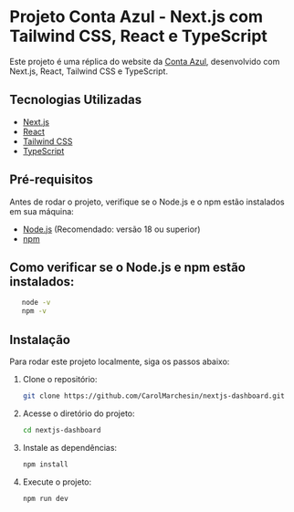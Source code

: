 # Projeto Conta Azul - Next.js com Tailwind CSS, React e TypeScript

Este projeto é uma réplica do website da [Conta Azul](https://ca.contaazul.com/), desenvolvido com Next.js, React, Tailwind CSS e TypeScript.

## Tecnologias Utilizadas

- [Next.js](https://nextjs.org/)
- [React](https://reactjs.org/)
- [Tailwind CSS](https://tailwindcss.com/)
- [TypeScript](https://www.typescriptlang.org/)

## Pré-requisitos

Antes de rodar o projeto, verifique se o Node.js e o npm estão instalados em sua máquina:

- [Node.js](https://nodejs.org/) (Recomendado: versão 18 ou superior)
- [npm](https://www.npmjs.com/)

## Como verificar se o Node.js e npm estão instalados:

```sh
   node -v
   npm -v
```

## Instalação

Para rodar este projeto localmente, siga os passos abaixo:

1. Clone o repositório:

   ```sh
   git clone https://github.com/CarolMarchesin/nextjs-dashboard.git
   ```

2. Acesse o diretório do projeto:

   ```sh
   cd nextjs-dashboard
   ```

3. Instale as dependências:

   ```sh
   npm install
   ```

4. Execute o projeto:

   ```sh
   npm run dev
   ```
